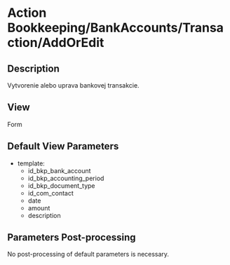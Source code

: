 # Action Bookkeeping/BankAccounts/Transaction/AddOrEdit

## Description

Vytvorenie alebo uprava bankovej transakcie.

## View

Form

## Default View Parameters

* template:
  * id_bkp_bank_account
  * id_bkp_accounting_period
  * id_bkp_document_type
  * id_com_contact
  * date
  * amount
  * description

## Parameters Post-processing

No post-processing of default parameters is necessary.
